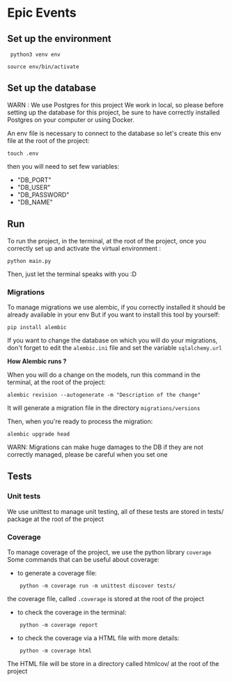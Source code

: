 # Epic Events

## Set up the environment

```shell
 python3 venv env
```
```shell
source env/bin/activate
``` 

## Set up the database

WARN : We use Postgres for this project
We work in local, so please before setting up the database for this project, be sure to have correctly installed Postgres
on your computer or using Docker.

An env file is necessary to connect to the database so let's create this env file at the root of the project:
```shell
touch .env
```

then you will need to set few variables:
- "DB_PORT" 
- "DB_USER"
- "DB_PASSWORD"
- "DB_NAME"

## Run

To run the project, in the terminal, at the root of the project, once you correctly set up and activate the virtual environment :
```shell
python main.py 
```

Then, just let the terminal speaks with you :D 

### Migrations

To manage migrations we use alembic, if you correctly installed it should be already available in your env
But if you want to install this tool by yourself: 
```shell
pip install alembic
```
If you want to change the database on which you will do your migrations, don't forget to edit the `alembic.ini` file 
and set the variable `sqlalchemy.url`

**How Alembic runs ?**

When you will do a change on the models, run this command in the terminal, at the root of the project:
```shell
alembic revision --autogenerate -m "Description of the change"
```

It will generate a migration file in the directory `migrations/versions`

Then, when you're ready to process the migration:
```shell
alembic upgrade head
```

WARN: Migrations can make huge damages to the DB if they are not correctly managed, please be careful when you set one

## Tests

### Unit tests
We use unittest to manage unit testing, all of these tests are stored in tests/ package at the root of the project

### Coverage
To manage coverage of the project, we use the python library `coverage`
Some commands that can be useful about coverage: 

- to generate a coverage file:
```shell
    python -m coverage run -m unittest discover tests/
```
the coverage file, called `.coverage` is stored at the root of the project

- to check the coverage in the terminal:
```shell
    python -m coverage report
```

- to check the coverage via a HTML file with more details:
```shell
    python -m coverage html
```
The HTML file will be store in a directory called htmlcov/ at the root of the project
